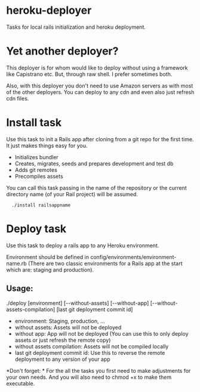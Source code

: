 heroku-deployer
===============

Tasks for local rails initialization and heroku deployment.


# Yet another deployer? #

This deployer is for whom would like to deploy without using a framework like Capistrano etc. But, through raw shell. I prefer sometimes both.

Also, with this deployer you don't need to use Amazon servers as with most of the other deployers. You can deploy to any cdn and even also just refresh cdn files.


# Install task #

Use this task to init a Rails app after cloning from a git repo for the first time. It just makes things easy for you.

* Initializes bundler
* Creates, migrates, seeds and prepares development and test db
* Adds git remotes
* Precompiles assets

You can call this task passing in the name of the repository or the current directory name (of your Rail project) will be assumed.

```
  ./install railsappname
```


# Deploy task #

Use this task to deploy a rails app to any Heroku environment.

Environment should be defined in config/environments/environment-name.rb (There are two classic environments for a Rails app at the start which are: staging and production).

## Usage: ##

./deploy [environment] [--without-assets] [--without-app] [--without-assets-compilation] [last git deployment commit id]

* environment: Staging, production, ...
* without assets: Assets will not be deployed
* without app: App will not be deployed (You can use this to only deploy assets or just refresh the remote copy)
* without assets compilation: Assets will not be compiled locally
* last git deployment commit id: Use this to reverse the remote deployment to any version of your app


*Don't forget: * For the all the tasks you first need to make adjustments for your own needs. And you will also need to chmod +x to make them executable.

